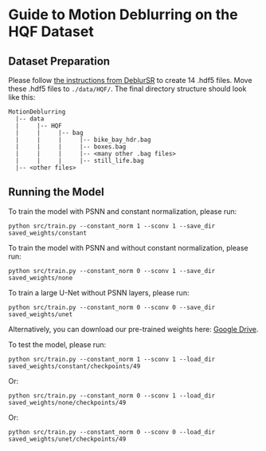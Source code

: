# Guide to Motion Deblurring on the HQF Dataset

## Dataset Preparation
Please follow [the instructions from DeblurSR](https://github.com/chensong1995/DeblurSR/blob/main/HQF_Dataset.md) to create 14 .hdf5 files. Move these .hdf5 files to `./data/HQF/`. The final directory structure should look like this:
```
MotionDeblurring
  |-- data
  |     |-- HQF
  |     |     |-- bag
  |     |     |     |-- bike_bay_hdr.bag
  |     |     |     |-- boxes.bag
  |     |     |     |-- <many other .bag files>
  |     |     |     |-- still_life.bag
  |-- <other files>
```

## Running the Model

To train the model with PSNN and constant normalization, please run:
```
python src/train.py --constant_norm 1 --sconv 1 --save_dir saved_weights/constant
```

To train the model with PSNN and without constant normalization, please run:
```
python src/train.py --constant_norm 0 --sconv 1 --save_dir saved_weights/none
```

To train a large U-Net without PSNN layers, please run:
```
python src/train.py --constant_norm 0 --sconv 0 --save_dir saved_weights/unet
```

Alternatively, you can download our pre-trained weights here: [Google Drive](https://drive.google.com/file/d/1WIXWEg0wIol6tlZi6Ni8w5fOKp0HgNY_/view?usp=sharing).

To test the model, please run:
```
python src/train.py --constant_norm 1 --sconv 1 --load_dir saved_weights/constant/checkpoints/49
```

Or:
```
python src/train.py --constant_norm 0 --sconv 1 --load_dir saved_weights/none/checkpoints/49
```

Or:
```
python src/train.py --constant_norm 0 --sconv 0 --load_dir saved_weights/unet/checkpoints/49
```
